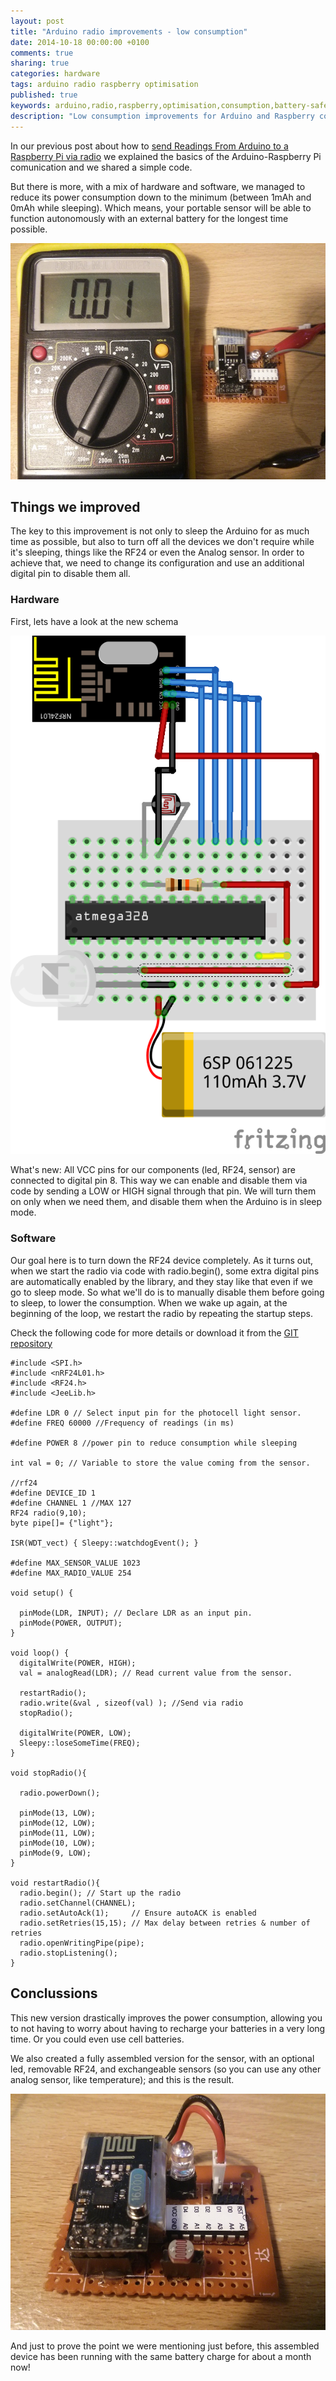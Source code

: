 ```yaml
---
layout: post
title: "Arduino radio improvements - low consumption"
date: 2014-10-18 00:00:00 +0100
comments: true
sharing: true
categories: hardware
tags: arduino radio raspberry optimisation
published: true
keywords: arduino,radio,raspberry,optimisation,consumption,battery-safe
description: "Low consumption improvements for Arduino and Raspberry comunication using radio RF24"
---
```


In our previous post about how to [send Readings From Arduino to a Raspberry Pi via radio](http://www.coconauts.net/blog/2014/09/03/send-readings-from-arduino-to-raspberry-via-radio/) 
we explained the basics of the Arduino-Raspberry Pi comunication and we shared a simple code.

But there is more, with a mix of hardware and software, we managed to reduce its power 
consumption down to the minimum (between 1mAh and 0mAh while sleeping).
Which means, your portable sensor will be able to function autonomously with an external
battery for the longest time possible.

<img src="/images/posts/arduino-rf24-low-consumption/consumption.jpg" />

<!--more-->

## Things we improved

The key to this improvement is not only to sleep the Arduino for as much time as possible,
but also to turn off all the devices we don't require while it's sleeping, things like the
RF24 or even the Analog sensor.
In order to achieve that, we need to change its configuration and use an additional digital pin to disable them all.

### Hardware

First, lets have a look at the new schema

<img src="/images/posts/arduino-rf24-low-consumption/schema.png" />

What's new: All VCC pins for our components (led, RF24, sensor) are connected
to digital pin 8. This way we can enable and disable them via code by sending
a LOW or HIGH signal through that pin. We will turn them on only when we need
them, and disable them when the Arduino is in sleep mode.

### Software

Our goal here is to turn down the RF24 device completely. As it turns out, when
we start the radio via code with radio.begin(), some extra digital pins are
automatically enabled by the library, and they stay like that even if we go
to sleep mode.
So what we'll do is to manually disable them before going to sleep, to lower
the consumption. When we wake up again, at the beginning of the loop, we restart
the radio by repeating the startup steps.

Check the following code for more details or download it from the [GIT repository](https://github.com/coconauts/light-rf24/blob/master/arduino_lowpower/arduino_lowpower.ino)

```
#include <SPI.h>
#include <nRF24L01.h>
#include <RF24.h>
#include <JeeLib.h>

#define LDR 0 // Select input pin for the photocell light sensor.
#define FREQ 60000 //Frequency of readings (in ms)

#define POWER 8 //power pin to reduce consumption while sleeping

int val = 0; // Variable to store the value coming from the sensor.

//rf24
#define DEVICE_ID 1
#define CHANNEL 1 //MAX 127
RF24 radio(9,10);
byte pipe[]= {"light"};
 
ISR(WDT_vect) { Sleepy::watchdogEvent(); }

#define MAX_SENSOR_VALUE 1023
#define MAX_RADIO_VALUE 254

void setup() {
    
  pinMode(LDR, INPUT); // Declare LDR as an input pin.
  pinMode(POWER, OUTPUT);  
}
 
void loop() {
  digitalWrite(POWER, HIGH);
  val = analogRead(LDR); // Read current value from the sensor.
  
  restartRadio();
  radio.write(&val , sizeof(val) ); //Send via radio
  stopRadio();
  
  digitalWrite(POWER, LOW);
  Sleepy::loseSomeTime(FREQ);
}

void stopRadio(){
  
  radio.powerDown();
  
  pinMode(13, LOW);
  pinMode(12, LOW);
  pinMode(11, LOW);
  pinMode(10, LOW);
  pinMode(9, LOW);
}

void restartRadio(){
  radio.begin(); // Start up the radio
  radio.setChannel(CHANNEL);
  radio.setAutoAck(1);     // Ensure autoACK is enabled
  radio.setRetries(15,15); // Max delay between retries & number of retries
  radio.openWritingPipe(pipe);
  radio.stopListening();
}
```

## Conclussions

This new version drastically improves the power consumption, allowing you to not having to worry about
having to recharge your batteries in a very long time. Or you could even use cell batteries.

We also created a fully assembled version for the sensor, with an optional led, removable RF24, and exchangeable
sensors (so you can use any other analog sensor, like temperature); and this is the result.

<img src="/images/posts/arduino-rf24-low-consumption/assembled.jpg" />

And just to prove the point we were mentioning just before, this assembled device has been running with the
same battery charge for about a month now!
